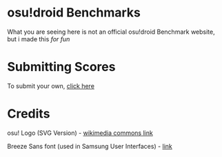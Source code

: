 # osu!droid Benchmarks
What you are seeing here is not an official osu!droid Benchmark website, but i made this *for fun*

# Submitting Scores
To submit your own, [click here](https://forms.gle/1vbqbEbiLirCobmC6)

# Credits
osu! Logo (SVG Version) - [wikimedia commons link](https://commons.m.wikimedia.org/wiki/File:Osu!_Logo_2016.svg)

Breeze Sans font (used in Samsung User Interfaces) - [link](https://en.m.wikipedia.org/wiki/Breeze_Sans) 
